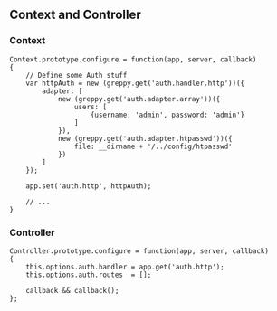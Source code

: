 ## Context and Controller

### Context

    Context.prototype.configure = function(app, server, callback)
    {
        // Define some Auth stuff
        var httpAuth = new (greppy.get('auth.handler.http'))({
            adapter: [
                new (greppy.get('auth.adapter.array'))({
                    users: [
                        {username: 'admin', password: 'admin'}
                    ]
                }),
                new (greppy.get('auth.adapter.htpasswd'))({
                    file: __dirname + '/../config/htpasswd'
                })
            ]
        });

        app.set('auth.http', httpAuth);

        // ...
    }

### Controller

    Controller.prototype.configure = function(app, server, callback)
    {
        this.options.auth.handler = app.get('auth.http');
        this.options.auth.routes  = [];

        callback && callback();
    };

